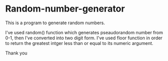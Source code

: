 # Random-number-generator
This is a program to generate random numbers.

I've used random() function which generates pseaudorandom number from 0-1, then I've converted into two digit form.
I've used floor function in order to return the greatest intger less than or equal to its numeric argument.

Thank you
